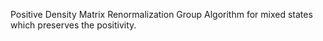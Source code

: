 
Positive Density Matrix Renormalization Group Algorithm for mixed states which preserves the positivity.